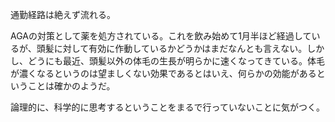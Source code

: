 通勤経路は絶えず流れる。

AGAの対策として薬を処方されている。これを飲み始めて1月半ほど経過しているが、頭髪に対して有効に作動しているかどうかはまだなんとも言えない。しかし、どうにも最近、頭髪以外の体毛の生長が明らかに速くなってきている。体毛が濃くなるというのは望ましくない効果であるとはいえ、何らかの効能があるということは確かのようだ。

論理的に、科学的に思考するということをまるで行っていないことに気がつく。
